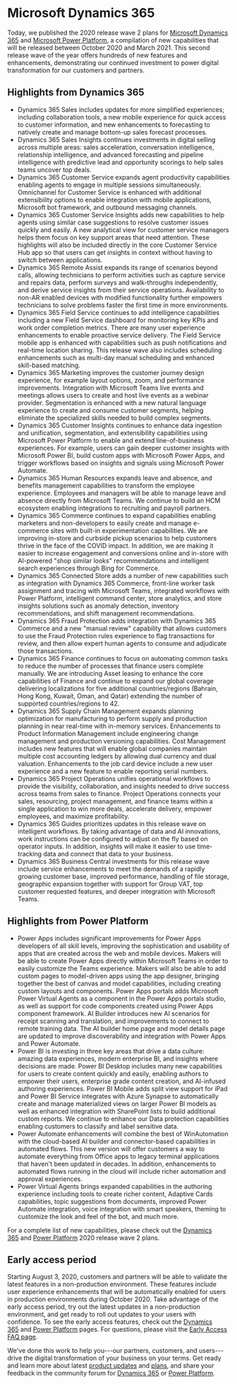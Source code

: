 # Microsoft Dynamics 365


Today, we published the 2020 release wave 2 plans for [Microsoft Dynamics 365](https://aka.ms/Dynamics365Wave2ReleasePlan) and [Microsoft Power Platform](https://aka.ms/PowerPlatformWave2ReleasePlan), a compilation of new capabilities that will be released between October 2020 and March 2021. This second release wave of the year offers hundreds of new features and enhancements, demonstrating our continued investment to power digital transformation for our customers and partners.

Highlights from Dynamics 365
----------------------------

- Dynamics 365 Sales includes updates for more simplified experiences; including collaboration tools, a new mobile experience for quick access to customer information, and new enhancements to forecasting to natively create and manage bottom-up sales forecast processes.
- Dynamics 365 Sales Insights continues investments in digital selling across multiple areas: sales acceleration, conversation intelligence, relationship intelligence, and advanced forecasting and pipeline intelligence with predictive lead and opportunity scorings to help sales teams uncover top deals.
- Dynamics 365 Customer Service expands agent productivity capabilities enabling agents to engage in multiple sessions simultaneously. Omnichannel for Customer Service is enhanced with additional extensibility options to enable integration with mobile applications, Microsoft bot framework, and outbound messaging channels.
- Dynamics 365 Customer Service Insights adds new capabilities to help agents using similar case suggestions to resolve customer issues quickly and easily. A new analytical view for customer service managers helps them focus on key support areas that need attention. These highlights will also be included directly in the core Customer Service Hub app so that users can get insights in context without having to switch between applications.
- Dynamics 365 Remote Assist expands its range of scenarios beyond calls, allowing technicians to perform activities such as capture service and repairs data, perform surveys and walk-throughs independently, and derive service insights from their service operations. Availability to non-AR enabled devices with modified functionality further empowers technicians to solve problems faster the first time in more environments.
- Dynamics 365 Field Service continues to add intelligence capabilities including a new Field Service dashboard for monitoring key KPIs and work order completion metrics. There are many user experience enhancements to enable proactive service delivery. The Field Service mobile app is enhanced with capabilities such as push notifications and real-time location sharing. This release wave also includes scheduling enhancements such as multi-day manual scheduling and enhanced skill-based matching.
- Dynamics 365 Marketing improves the customer journey design experience, for example layout options, zoom, and performance improvements. Integration with Microsoft Teams live events and meetings allows users to create and host live events as a webinar provider. Segmentation is enhanced with a new natural language experience to create and consume customer segments, helping eliminate the specialized skills needed to build complex segments.
- Dynamics 365 Customer Insights continues to enhance data ingestion and unification, segmentation, and extensibility capabilities using Microsoft Power Platform to enable and extend line-of-business experiences. For example, users can gain deeper customer insights with Microsoft Power BI, build custom apps with Microsoft Power Apps, and trigger workflows based on insights and signals using Microsoft Power Automate.
- Dynamics 365 Human Resources expands leave and absence, and benefits management capabilities to transform the employee experience. Employees and managers will be able to manage leave and absence directly from Microsoft Teams. We continue to build an HCM ecosystem enabling integrations to recruiting and payroll partners.
- Dynamics 365 Commerce continues to expand capabilities enabling marketers and non-developers to easily create and manage e-commerce sites with built-in experimentation capabilities. We are improving in-store and curbside pickup scenarios to help customers thrive in the face of the COVID impact. In addition, we are making it easier to increase engagement and conversions online and in-store with AI-powered "shop similar looks" recommendations and intelligent search experiences through Bing for Commerce.
- Dynamics 365 Connected Store adds a number of new capabilities such as integration with Dynamics 365 Commerce, front-line worker task assignment and tracing with Microsoft Teams, integrated workflows with Power Platform, intelligent command center, store analytics, and store insights solutions such as anomaly detection, inventory recommendations, and shift management recommendations.
- Dynamics 365 Fraud Protection adds integration with Dynamics 365 Commerce and a new "manual review" capability that allows customers to use the Fraud Protection rules experience to flag transactions for review, and then allow expert human agents to consume and adjudicate those transactions.
- Dynamics 365 Finance continues to focus on automating common tasks to reduce the number of processes that finance users complete manually. We are introducing Asset leasing to enhance the core capabilities of Finance and continue to expand our global coverage delivering localizations for five additional countries/regions (Bahrain, Hong Kong, Kuwait, Oman, and Qatar) extending the number of supported countries/regions to 42.
- Dynamics 365 Supply Chain Management expands planning optimization for manufacturing to perform supply and production planning in near real-time with in-memory services. Enhancements to Product Information Management include engineering change management and production versioning capabilities. Cost Management includes new features that will enable global companies maintain multiple cost accounting ledgers by allowing dual currency and dual valuation. Enhancements to the job card device include a new user experience and a new feature to enable reporting serial numbers.
- Dynamics 365 Project Operations unifies operational workflows to provide the visibility, collaboration, and insights needed to drive success across teams from sales to finance. Project Operations connects your sales, resourcing, project management, and finance teams within a single application to win more deals, accelerate delivery, empower employees, and maximize profitability.
- Dynamics 365 Guides prioritizes updates in this release wave on intelligent workflows. By taking advantage of data and AI innovations, work instructions can be configured to adjust on the fly based on operator inputs. In addition, insights will make it easier to use time-tracking data and connect that data to your business.
- Dynamics 365 Business Central investments for this release wave include service enhancements to meet the demands of a rapidly growing customer base, improved performance, handling of file storage, geographic expansion together with support for Group VAT, top customer requested features, and deeper integration with Microsoft Teams.

Highlights from Power Platform
------------------------------

- Power Apps includes significant improvements for Power Apps developers of all skill levels, improving the sophistication and usability of apps that are created across the web and mobile devices. Makers will be able to create Power Apps directly within Microsoft Teams in order to easily customize the Teams experience. Makers will also be able to add custom pages to model-driven apps using the app designer, bringing together the best of canvas and model capabilities, including creating custom layouts and components. Power Apps portals adds Microsoft Power Virtual Agents as a component in the Power Apps portals studio, as well as support for code components created using Power Apps component framework. AI Builder introduces new AI scenarios for receipt scanning and translation, and improvements to connect to remote training data. The AI builder home page and model details page are updated to improve discoverability and integration with Power Apps and Power Automate.
- Power BI is investing in three key areas that drive a data culture: amazing data experiences, modern enterprise BI, and insights where decisions are made. Power BI Desktop includes many new capabilities for users to create content quickly and easily, enabling authors to empower their users, enterprise grade content creation, and AI-infused authoring experiences. Power BI Mobile adds split view support for iPad and Power BI Service integrates with Azure Synapse to automatically create and manage materialized views on larger Power BI models as well as enhanced integration with SharePoint lists to build additional custom reports. We continue to enhance our Data protection capabilities enabling customers to classify and label sensitive data.
- Power Automate enhancements will combine the best of WinAutomation with the cloud-based AI builder and connector-based capabilities in automated flows. This new version will offer customers a way to automate everything from Office apps to legacy terminal applications that haven't been updated in decades. In addition, enhancements to automated flows running in the cloud will include richer automation and approval experiences.
- Power Virtual Agents brings expanded capabilities in the authoring experience including tools to create richer content, Adaptive Cards capabilities, topic suggestions from documents, improved Power Automate integration, voice integration with smart speakers, theming to customize the look and feel of the bot, and much more.

For a complete list of new capabilities, please check out the [Dynamics 365](https://aka.ms/Dynamics365Wave2ReleasePlan) and [Power Platform](https://aka.ms/PowerPlatformWave2ReleasePlan) 2020 release wave 2 plans.

Early access period
-------------------

Starting August 3, 2020, customers and partners will be able to validate the latest features in a non-production environment. These features include user experience enhancements that will be automatically enabled for users in production environments during October 2020. Take advantage of the early access period, try out the latest updates in a non-production environment, and get ready to roll out updates to your users with confidence. To see the early access features, check out the [Dynamics 365](https://aka.ms/Dynamics365Wave2EAFeatures) and [Power Platform](https://aka.ms/PowerPlatformWave2EAFeatures) pages. For questions, please visit the [Early Access FAQ page](https://aka.ms/EarlyAccessFAQ).

We've done this work to help you---our partners, customers, and users---drive the digital transformation of your business on your terms. Get ready and learn more about latest [product updates](https://dynamics.microsoft.com/business-applications/product-updates/) and [plans](https://roadmap.dynamics.com/), and share your feedback in the community forum for [Dynamics 365](https://community.dynamics.com/) or [Power Platform](https://powerusers.microsoft.com/).

